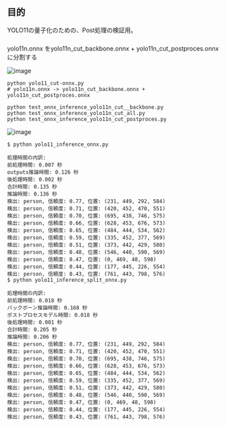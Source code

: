 ## 目的

YOLO11の量子化のための、Post処理の検証用。


### 

yolo11n.onnx をyolo11n_cut_backbone.onnx + yolo11n_cut_postproces.onnxに分割する 

![image](https://github.com/user-attachments/assets/026d4b91-19f4-4d60-b2b2-4f8b3f7097b4)

```
python yolo11_cut-onnx.py
# yolo11n.onnx -> yolo11n_cut_backbone.onnx + yolo11n_cut_postproces.onnx
```

```
python test_onnx_inference_yolo11n_cut__backbone.py
python test_onnx_inference_yolo11n_cut_all.py
python test_onnx_inference_yolo11n_cut_postproces.py
```

![image](https://github.com/user-attachments/assets/3f8e983d-6a30-4d82-bc5f-ef343b8d6ab7)

```
$ python yolo11_inference_onnx.py

処理時間の内訳:
前処理時間: 0.007 秒
outputs推論時間: 0.126 秒
後処理時間: 0.002 秒
合計時間: 0.135 秒
推論時間: 0.136 秒
検出: person, 信頼度: 0.77, 位置: (231, 449, 292, 584)
検出: person, 信頼度: 0.71, 位置: (420, 452, 470, 551)
検出: person, 信頼度: 0.70, 位置: (695, 438, 746, 575)
検出: person, 信頼度: 0.66, 位置: (628, 453, 676, 573)
検出: person, 信頼度: 0.65, 位置: (484, 444, 534, 562)
検出: person, 信頼度: 0.59, 位置: (335, 452, 377, 569)
検出: person, 信頼度: 0.51, 位置: (373, 442, 429, 580)
検出: person, 信頼度: 0.48, 位置: (546, 440, 590, 569)
検出: person, 信頼度: 0.47, 位置: (0, 469, 48, 598)
検出: person, 信頼度: 0.44, 位置: (177, 445, 226, 554)
検出: person, 信頼度: 0.43, 位置: (761, 443, 798, 576)
$ python yolo11_inference_split_onnx.py

処理時間の内訳:
前処理時間: 0.018 秒
バックボーン推論時間: 0.168 秒
ポストプロセスモデル時間: 0.018 秒
後処理時間: 0.001 秒
合計時間: 0.205 秒
推論時間: 0.206 秒
検出: person, 信頼度: 0.77, 位置: (231, 449, 292, 584)
検出: person, 信頼度: 0.71, 位置: (420, 452, 470, 551)
検出: person, 信頼度: 0.70, 位置: (695, 438, 746, 575)
検出: person, 信頼度: 0.66, 位置: (628, 453, 676, 573)
検出: person, 信頼度: 0.65, 位置: (484, 444, 534, 562)
検出: person, 信頼度: 0.59, 位置: (335, 452, 377, 569)
検出: person, 信頼度: 0.51, 位置: (373, 442, 429, 580)
検出: person, 信頼度: 0.48, 位置: (546, 440, 590, 569)
検出: person, 信頼度: 0.47, 位置: (0, 469, 48, 598)
検出: person, 信頼度: 0.44, 位置: (177, 445, 226, 554)
検出: person, 信頼度: 0.43, 位置: (761, 443, 798, 576)
```
